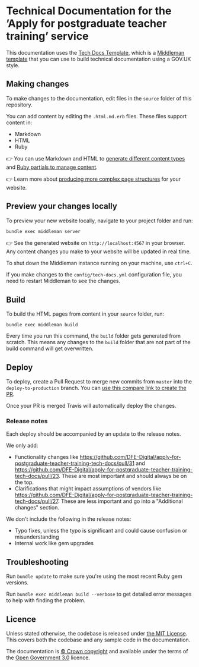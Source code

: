 # Technical Documentation for the ’Apply for postgraduate teacher training’ service

This documentation uses the [Tech Docs Template][template], which is a [Middleman template][mmt] that you can use to build technical documentation using a GOV.UK style.

## Making changes

To make changes to the documentation, edit files in the `source` folder of this repository.

You can add content by editing the `.html.md.erb` files. These files support content in:

- Markdown
- HTML
- Ruby

👉 You can use Markdown and HTML to [generate different content types][example-content] and [Ruby partials to manage content][partials].

👉 Learn more about [producing more complex page structures][multipage] for your website.

## Preview your changes locally

To preview your new website locally, navigate to your project folder and run:

```sh
bundle exec middleman server
```

👉 See the generated website on `http://localhost:4567` in your browser. Any content changes you make to your website will be updated in real time.

To shut down the Middleman instance running on your machine, use `ctrl+C`.

If you make changes to the `config/tech-docs.yml` configuration file, you need to restart Middleman to see the changes.

## Build

To build the HTML pages from content in your `source` folder, run:

```
bundle exec middleman build
```

Every time you run this command, the `build` folder gets generated from scratch. This means any changes to the `build` folder that are not part of the build command will get overwritten.

## Deploy

To deploy, create a Pull Request to merge new commits from `master` into the `deploy-to-production` branch. You can [use this compare link to create the PR](https://github.com/DFE-Digital/apply-for-postgraduate-teacher-training-tech-docs/compare/deploy-to-production...master).

Once your PR is merged Travis will automatically deploy the changes.

### Release notes

Each deploy should be accompanied by an update to the release notes.

We only add:

- Functionality changes like https://github.com/DFE-Digital/apply-for-postgraduate-teacher-training-tech-docs/pull/31 and https://github.com/DFE-Digital/apply-for-postgraduate-teacher-training-tech-docs/pull/23. These are most important and should always be on the top.
- Clarifications that might impact assumptions of vendors like https://github.com/DFE-Digital/apply-for-postgraduate-teacher-training-tech-docs/pull/27. These are less important and go into a "Additional changes" section.

We don't include the following in the release notes:

- Typo fixes, unless the typo is significant and could cause confusion or misunderstanding
- Internal work like gem upgrades

## Troubleshooting

Run `bundle update` to make sure you're using the most recent Ruby gem versions.

Run `bundle exec middleman build --verbose` to get detailed error messages to help with finding the problem.

## Licence

Unless stated otherwise, the codebase is released under [the MIT License][mit].
This covers both the codebase and any sample code in the documentation.

The documentation is [© Crown copyright][copyright] and available under the terms of the [Open Government 3.0][ogl] licence.

[mit]: LICENCE
[copyright]: http://www.nationalarchives.gov.uk/information-management/re-using-public-sector-information/uk-government-licensing-framework/crown-copyright/
[ogl]: http://www.nationalarchives.gov.uk/doc/open-government-licence/version/3/
[mmt]: https://middlemanapp.com/advanced/project_templates/
[tdt-docs]: https://tdt-documentation.london.cloudapps.digital
[config]: https://tdt-documentation.london.cloudapps.digital/configuration-options.html#configuration-options
[frontmatter]: https://tdt-documentation.london.cloudapps.digital/frontmatter.html#frontmatter
[multipage]: https://tdt-documentation.london.cloudapps.digital/multipage.html#build-a-multipage-site
[example-content]: https://tdt-documentation.london.cloudapps.digital/content.html#content-examples
[partials]: https://tdt-documentation.london.cloudapps.digital/single_page.html#add-partial-lines
[install-ruby]: https://tdt-documentation.london.cloudapps.digital/install_macs.html#install-ruby
[install-middleman]: https://tdt-documentation.london.cloudapps.digital/install_macs.html#install-middleman
[gem]: https://github.com/alphagov/tech-docs-gem
[template]: https://github.com/alphagov/tech-docs-template
